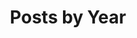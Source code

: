 ---
title: "Posts by Year"
permalink: /year-archive/
layout: posts
author_provile: true
entries_layout: grid
---
